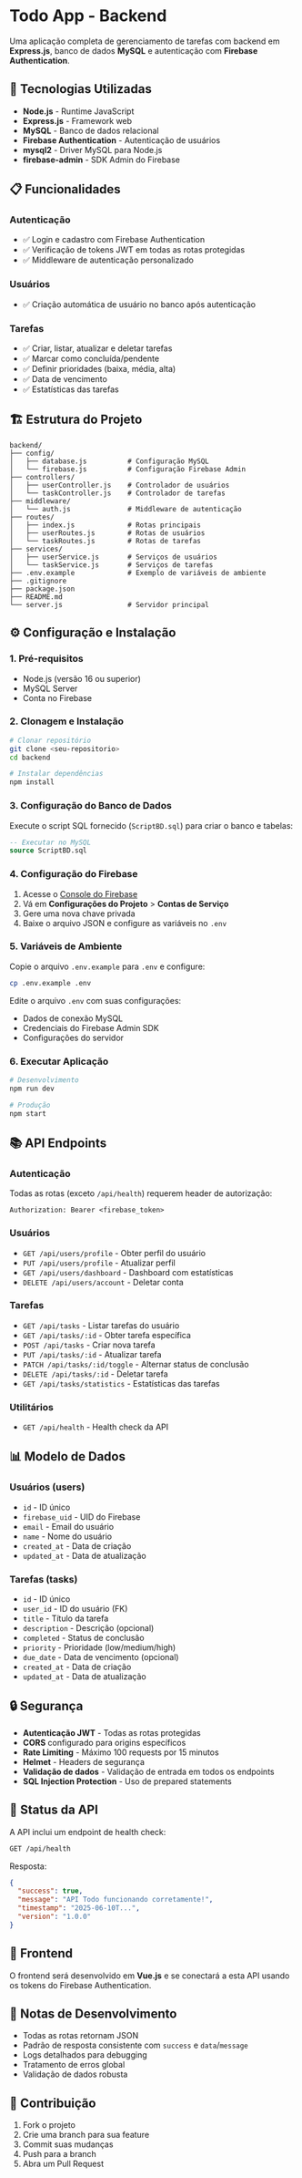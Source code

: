 # Todo App - Backend

Uma aplicação completa de gerenciamento de tarefas com backend em **Express.js**, banco de dados **MySQL** e autenticação com **Firebase Authentication**.

## 🚀 Tecnologias Utilizadas

- **Node.js** - Runtime JavaScript
- **Express.js** - Framework web
- **MySQL** - Banco de dados relacional
- **Firebase Authentication** - Autenticação de usuários
- **mysql2** - Driver MySQL para Node.js
- **firebase-admin** - SDK Admin do Firebase

## 📋 Funcionalidades

### Autenticação
- ✅ Login e cadastro com Firebase Authentication
- ✅ Verificação de tokens JWT em todas as rotas protegidas
- ✅ Middleware de autenticação personalizado

### Usuários
- ✅ Criação automática de usuário no banco após autenticação

### Tarefas
- ✅ Criar, listar, atualizar e deletar tarefas
- ✅ Marcar como concluída/pendente
- ✅ Definir prioridades (baixa, média, alta)
- ✅ Data de vencimento
- ✅ Estatísticas das tarefas

## 🏗️ Estrutura do Projeto

```
backend/
├── config/
│   ├── database.js          # Configuração MySQL
│   └── firebase.js          # Configuração Firebase Admin
├── controllers/
│   ├── userController.js    # Controlador de usuários
│   └── taskController.js    # Controlador de tarefas
├── middleware/
│   └── auth.js              # Middleware de autenticação
├── routes/
│   ├── index.js             # Rotas principais
│   ├── userRoutes.js        # Rotas de usuários
│   └── taskRoutes.js        # Rotas de tarefas
├── services/
│   ├── userService.js       # Serviços de usuários
│   └── taskService.js       # Serviços de tarefas
├── .env.example             # Exemplo de variáveis de ambiente
├── .gitignore
├── package.json
├── README.md
└── server.js                # Servidor principal
```

## ⚙️ Configuração e Instalação

### 1. Pré-requisitos
- Node.js (versão 16 ou superior)
- MySQL Server
- Conta no Firebase

### 2. Clonagem e Instalação
```bash
# Clonar repositório
git clone <seu-repositorio>
cd backend

# Instalar dependências
npm install
```

### 3. Configuração do Banco de Dados
Execute o script SQL fornecido (`ScriptBD.sql`) para criar o banco e tabelas:

```sql
-- Executar no MySQL
source ScriptBD.sql
```

### 4. Configuração do Firebase
1. Acesse o [Console do Firebase](https://console.firebase.google.com/)
2. Vá em **Configurações do Projeto** > **Contas de Serviço**
3. Gere uma nova chave privada
4. Baixe o arquivo JSON e configure as variáveis no `.env`

### 5. Variáveis de Ambiente
Copie o arquivo `.env.example` para `.env` e configure:

```bash
cp .env.example .env
```

Edite o arquivo `.env` com suas configurações:
- Dados de conexão MySQL
- Credenciais do Firebase Admin SDK
- Configurações do servidor

### 6. Executar Aplicação
```bash
# Desenvolvimento
npm run dev

# Produção
npm start
```

## 📚 API Endpoints

### Autenticação
Todas as rotas (exceto `/api/health`) requerem header de autorização:
```
Authorization: Bearer <firebase_token>
```

### Usuários
- `GET /api/users/profile` - Obter perfil do usuário
- `PUT /api/users/profile` - Atualizar perfil
- `GET /api/users/dashboard` - Dashboard com estatísticas
- `DELETE /api/users/account` - Deletar conta

### Tarefas
- `GET /api/tasks` - Listar tarefas do usuário
- `GET /api/tasks/:id` - Obter tarefa específica
- `POST /api/tasks` - Criar nova tarefa
- `PUT /api/tasks/:id` - Atualizar tarefa
- `PATCH /api/tasks/:id/toggle` - Alternar status de conclusão
- `DELETE /api/tasks/:id` - Deletar tarefa
- `GET /api/tasks/statistics` - Estatísticas das tarefas

### Utilitários
- `GET /api/health` - Health check da API

## 📊 Modelo de Dados

### Usuários (users)
- `id` - ID único
- `firebase_uid` - UID do Firebase
- `email` - Email do usuário
- `name` - Nome do usuário
- `created_at` - Data de criação
- `updated_at` - Data de atualização

### Tarefas (tasks)
- `id` - ID único
- `user_id` - ID do usuário (FK)
- `title` - Título da tarefa
- `description` - Descrição (opcional)
- `completed` - Status de conclusão
- `priority` - Prioridade (low/medium/high)
- `due_date` - Data de vencimento (opcional)
- `created_at` - Data de criação
- `updated_at` - Data de atualização

## 🔒 Segurança

- **Autenticação JWT** - Todas as rotas protegidas
- **CORS** configurado para origins específicos
- **Rate Limiting** - Máximo 100 requests por 15 minutos
- **Helmet** - Headers de segurança
- **Validação de dados** - Validação de entrada em todos os endpoints
- **SQL Injection Protection** - Uso de prepared statements

## 🚦 Status da API

A API inclui um endpoint de health check:
```bash
GET /api/health
```

Resposta:
```json
{
  "success": true,
  "message": "API Todo funcionando corretamente!",
  "timestamp": "2025-06-10T...",
  "version": "1.0.0"
}
```

## 🔄 Frontend

O frontend será desenvolvido em **Vue.js** e se conectará a esta API usando os tokens do Firebase Authentication.

## 📝 Notas de Desenvolvimento

- Todas as rotas retornam JSON
- Padrão de resposta consistente com `success` e `data`/`message`
- Logs detalhados para debugging
- Tratamento de erros global
- Validação de dados robusta

## 🤝 Contribuição

1. Fork o projeto
2. Crie uma branch para sua feature
3. Commit suas mudanças
4. Push para a branch
5. Abra um Pull Request
